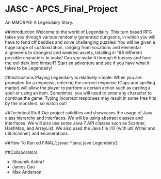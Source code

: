 
# JASC - APCS_Final_Project
An MMORPG! A Legendairy Story. 


##Introduction
Welcome to the world of Legendairy. This turn based RPG takes you through various randomly generated dungeons, in which you will have to fend off baddies and solve challenging puzzles! You will be given a huge range of customization, ranging from vocations and elemental alignments to strongest and weakest assets, totalling in 168 different possible characters to make! Can you make it through 6 bosses and face the evil dark lord himself? Start an adventure and see if you have what it takes to be Legendairy!

##Instructions
Playing Legendairy is relatively simple. When you are prompted for a response, entering the correct response (Caps and spelling matter) will allow the player to perform a certain action such as casting a spell or using an item. Sometimes, you will need to enter any character to continue the game. Typing incorrect responses may result in some free hits by the monsters, so watch out! 

##Technical Stuff
Our project solidifies and showcases the usage of Java class hierarchy and interfaces. We will be using abstract classes and interfaces. We will also use some Java 7 API classes such as Scanner, HashMap, and ArrayList. We also used the Java file I/O (with util.Writer and util.Scanner) and enumerations. 

##How To Run
cd FINAL/; javac *.java; java Legendairy2

##Collaborators
- Shaumik Ashraf
- James Cao
- Max Anderson

